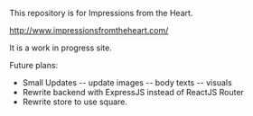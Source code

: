 This repository is for Impressions from the Heart.

http://www.impressionsfromtheheart.com/

It is a work in progress site.

Future plans:
 - Small Updates
 -- update images
 -- body texts
 -- visuals
 - Rewrite backend with ExpressJS instead of ReactJS Router
 - Rewrite store to use square.
